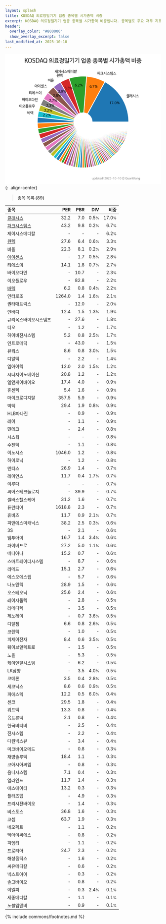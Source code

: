 ```yaml
---
layout: splash
title: KOSDAQ 의료정밀기기 업종 종목별 시가총액 비중
excerpt: KOSDAQ 의료정밀기기 업종 종목별 시가총액 비중입니다. 종목별로 주요 재무 지표를 함께 표시합니다.
header:
  overlay_color: "#800000"
  show_overlay_excerpt: false
last_modified_at: 2025-10-10
---
```



![KOSDAQ 의료정밀기기 업종 종목별 시가총액 비중](/stats/sector/images/kosdaq_업종_의료정밀기기_종목.png){: .align-center}


> **종목 목록 (89)**<a id="list"></a>

| **종목** | **PER** | **PBR** | **DIV** | **비중** |
| :------- | ------: | ------: | ------: | -------: |
| [클래시스](/214150/) | 32.2 | 7.0 | 0.5<small>%</small> | 17.0<small>%</small> |
| [파크시스템스](/140860/) | 43.2 | 9.8 | 0.2<small>%</small> | 6.7<small>%</small> |
| 제이시스메디칼 | - | - | - | 6.2<small>%</small> |
| [원텍](/336570/) | 27.6 | 6.4 | 0.6<small>%</small> | 3.3<small>%</small> |
| 비올 | 22.3 | 8.1 | 0.2<small>%</small> | 2.9<small>%</small> |
| [아이센스](/099190/) | - | 1.7 | 0.5<small>%</small> | 2.8<small>%</small> |
| [티에스이](/131290/) | 14.1 | 1.8 | 0.7<small>%</small> | 2.7<small>%</small> |
| 바이오다인 | - | 10.7 | - | 2.3<small>%</small> |
| 이오플로우 | - | 82.8 | - | 2.2<small>%</small> |
| [바텍](/043150/) | 6.2 | 0.8 | 0.4<small>%</small> | 2.2<small>%</small> |
| 인터로조 | 1264.0 | 1.4 | 1.6<small>%</small> | 2.1<small>%</small> |
| 퀀타매트릭스 | - | 12.0 | - | 2.0<small>%</small> |
| 인바디 | 12.4 | 1.5 | 1.3<small>%</small> | 1.9<small>%</small> |
| 큐리옥스바이오시스템즈 | - | 27.6 | - | 1.8<small>%</small> |
| 디오 | - | 1.2 | - | 1.7<small>%</small> |
| 하이비젼시스템 | 5.2 | 0.8 | 2.5<small>%</small> | 1.7<small>%</small> |
| 인트로메딕 | - | 43.0 | - | 1.5<small>%</small> |
| 뷰웍스 | 8.6 | 0.8 | 3.0<small>%</small> | 1.5<small>%</small> |
| 디알텍 | - | 2.2 | - | 1.4<small>%</small> |
| 엠아이텍 | 12.0 | 2.0 | 1.5<small>%</small> | 1.2<small>%</small> |
| 시너지이노베이션 | 20.8 | 1.2 | - | 1.2<small>%</small> |
| 엘앤케이바이오 | 17.4 | 4.0 | - | 0.9<small>%</small> |
| 휴센텍 | 5.4 | 1.6 | - | 0.9<small>%</small> |
| 마이크로디지탈 | 357.5 | 5.9 | - | 0.9<small>%</small> |
| 빅텍 | 29.4 | 1.9 | 0.8<small>%</small> | 0.9<small>%</small> |
| HLB파나진 | - | 0.9 | - | 0.9<small>%</small> |
| 레이 | - | 1.1 | - | 0.9<small>%</small> |
| 민테크 | - | 2.4 | - | 0.8<small>%</small> |
| 시스웍 | - | - | - | 0.8<small>%</small> |
| 수젠텍 | - | 1.1 | - | 0.8<small>%</small> |
| 이노시스 | 1046.0 | 1.2 | - | 0.8<small>%</small> |
| 하이로닉 | - | 1.2 | - | 0.8<small>%</small> |
| 덴티스 | 26.9 | 1.4 | - | 0.7<small>%</small> |
| 레이언스 | 11.7 | 0.4 | 1.7<small>%</small> | 0.7<small>%</small> |
| 이루다 | - | - | - | 0.7<small>%</small> |
| 씨어스테크놀로지 | - | 39.9 | - | 0.7<small>%</small> |
| 셀바스헬스케어 | 31.2 | 1.6 | - | 0.7<small>%</small> |
| 퓨런티어 | 1618.8 | 2.3 | - | 0.7<small>%</small> |
| 휴비츠 | 11.7 | 0.9 | 2.1<small>%</small> | 0.7<small>%</small> |
| 피앤에스미캐닉스 | 38.2 | 2.5 | 0.3<small>%</small> | 0.6<small>%</small> |
| 3S | - | 2.1 | - | 0.6<small>%</small> |
| 엠투아이 | 16.7 | 1.4 | 3.4<small>%</small> | 0.6<small>%</small> |
| 파이버프로 | 27.2 | 5.0 | 1.1<small>%</small> | 0.6<small>%</small> |
| 메디아나 | 15.2 | 0.7 | - | 0.6<small>%</small> |
| 스마트레이더시스템 | - | 8.7 | - | 0.6<small>%</small> |
| 리메드 | 15.1 | 2.7 | - | 0.6<small>%</small> |
| 에스오에스랩 | - | 5.7 | - | 0.6<small>%</small> |
| 나노엔텍 | 28.9 | 1.5 | - | 0.6<small>%</small> |
| 오스테오닉 | 25.6 | 2.4 | - | 0.6<small>%</small> |
| 레이저옵텍 | - | 2.8 | - | 0.5<small>%</small> |
| 라메디텍 | - | 3.5 | - | 0.5<small>%</small> |
| 제노레이 | - | 0.7 | 3.6<small>%</small> | 0.5<small>%</small> |
| 디알젬 | 6.6 | 0.8 | 2.6<small>%</small> | 0.5<small>%</small> |
| 코렌텍 | - | 1.0 | - | 0.5<small>%</small> |
| 피제이전자 | 8.4 | 0.6 | 3.5<small>%</small> | 0.5<small>%</small> |
| 웨이브일렉트로 | - | 1.5 | - | 0.5<small>%</small> |
| 노을 | - | 5.3 | - | 0.5<small>%</small> |
| 케이엔알시스템 | - | 6.2 | - | 0.5<small>%</small> |
| LK삼양 | - | 3.5 | 4.0<small>%</small> | 0.5<small>%</small> |
| 코메론 | 3.5 | 0.4 | 2.8<small>%</small> | 0.5<small>%</small> |
| 세코닉스 | 8.6 | 0.6 | 0.9<small>%</small> | 0.5<small>%</small> |
| 피에스텍 | 12.2 | 0.5 | 6.0<small>%</small> | 0.4<small>%</small> |
| 센코 | 29.5 | 1.8 | - | 0.4<small>%</small> |
| 위드텍 | 13.3 | 0.8 | - | 0.4<small>%</small> |
| 옵트론텍 | 2.1 | 0.8 | - | 0.4<small>%</small> |
| 한국비티비 | - | 2.5 | - | 0.4<small>%</small> |
| 진시스템 | - | 2.2 | - | 0.4<small>%</small> |
| 다원넥스뷰 | - | 3.4 | - | 0.4<small>%</small> |
| 미코바이오메드 | - | 0.8 | - | 0.3<small>%</small> |
| 재영솔루텍 | 18.4 | 1.1 | - | 0.3<small>%</small> |
| 코아시아씨엠 | - | 0.8 | - | 0.3<small>%</small> |
| 옴니시스템 | 7.1 | 0.4 | - | 0.3<small>%</small> |
| 얼라인드 | 11.7 | 1.4 | - | 0.3<small>%</small> |
| 에스에이티 | 13.2 | 0.3 | - | 0.3<small>%</small> |
| 플라즈맵 | - | 4.9 | - | 0.3<small>%</small> |
| 프리시젼바이오 | - | 1.4 | - | 0.3<small>%</small> |
| 비스토스 | 36.8 | 1.6 | - | 0.3<small>%</small> |
| 코셈 | 63.7 | 1.9 | - | 0.3<small>%</small> |
| 네오펙트 | - | 1.1 | - | 0.2<small>%</small> |
| 멕아이씨에스 | - | 0.8 | - | 0.2<small>%</small> |
| 피엠티 | - | 1.1 | - | 0.2<small>%</small> |
| 프로티아 | 24.7 | 2.3 | - | 0.2<small>%</small> |
| 해성옵틱스 | - | 1.6 | - | 0.2<small>%</small> |
| 씨유메디칼 | - | 0.6 | - | 0.2<small>%</small> |
| 넥스트아이 | - | 0.3 | - | 0.2<small>%</small> |
| 솔고바이오 | - | 0.8 | - | 0.2<small>%</small> |
| 이엘피 | - | 0.3 | 2.4<small>%</small> | 0.1<small>%</small> |
| 세종메디칼 | - | 1.1 | - | 0.1<small>%</small> |
| 노블엠앤비 | - | 0.9 | - | 0.1<small>%</small> |

{% include commons/footnotes.md %}